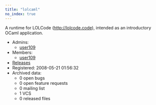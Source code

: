 ```yaml
---
title: "lolcaml"
no_index: true
---
```


A runtime for LOLCode (http://lolcode.code), intended as an introductory OCaml application.


* Admins:
  * [user109](/users/user109)
* Members:
  * [user109](/users/user109)
* [Releases](https://download.ocamlcore.org/lolcaml)
* Registered: 2008-05-21 01:56:32
* Archived data:
  * 0 open bugs
  * 0 open feature requests
  * 0 mailing list
  * 1 VCS
  * 0 released files
